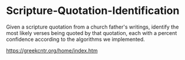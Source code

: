 # Scripture-Quotation-Identification

Given a scripture quotation from a church father's writings, identify the most likely verses being quoted by that quotation, each with a percent confidence according to the algorithms we implemented.

https://greekcntr.org/home/index.htm